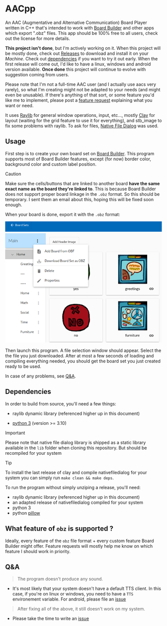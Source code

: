 
# AACpp

An AAC (Augmentative and Alternative Communication) Board Player written in C++
that's intended to work with [Board Builder](https://app.globalsymbols.com/en/)
and other apps which export ".obz" files. This app should be 100% free to all
users, check out the license for more details.

**This project isn't done**, but I'm actively working on it. When this project
will be mostly done, check out
[Releases](https://github.com/DaApppooo/AACpp/releases) to download and install
it on your *Machine*. Check out [dependencies](#deps) if you want to
try it out early. When the first release will come out, I'd like to have a
linux, windows and android version available. **Once done** this project will
continue to evolve with suggestion coming from users.

Please note that I'm not a full-time AAC user (and I actually use aacs very
rarely), so what I'm creating might not be adapted to your needs (and might
even be unusable). If there's anything of that sort, or some feature you'd like
me to implement, please post a [feature request](https://github.com/DaApppooo/AACpp/issues/new?assignees=DaApppooo&labels=&projects=&template=feature-request.md&title=)
explaining what you want or need.

It uses [Raylib](https://github.com/raysan5/raylib/) for general window
operations, input, etc..., mostly [Clay](https://github.com/nicbarker/clay) for
layout (waiting for the grid feature to use it for everything), and stb_image
to fix some problems with raylib. To ask for files,
[Native File Dialog](https://github.com/mlabbe/nativefiledialog) was used.

## Usage

First step is to create your own board set on
[Board Builder](https://app.globalsymbols.com/en/). This program supports most
of Board Builder features, except (for now) border color, background color and
custom label position.

> [!CAUTION]
> Make sure the cells/buttons that are linked to another board **have the same
> exact name as the board they're linked to**. This is because Board Builder
> does not support proper board linkage in the `.obz` format. So this should be
> temporary. I sent them an email about this, hoping this will be fixed soon
> enough.

When your board is done, export it with the
`.obz` format:

![Clicking on the "Download Board set as OBZ"](doc/tuto0.png)

Then launch this program. A file selection window should appear. Select the
the file you just downloaded. After at most a few seconds of loading and
compiling everything needed, you should get the board set you just created
ready to be used.

In case of any problems, see [Q&A](#qna).

<a name="deps" />

## Dependencies

In order to build from source, you'll need a few things:

- raylib dynamic library (referenced higher up in this document)

- [python 3](https://www.python.org/downloads/) (version >= 3.10)

> [!IMPORTANT]
> Please note that native file dialog library is shipped as a static
  library available in the `lib` folder when cloning this repository. But
  should be recompiled for your system

> [!TIP]
> To install the last release of clay and compile nativefiledialog for your
  system you can simply run `make clean && make deps`.


To run the program without simply unziping a release, you'll need:

- raylib dynamic library (referenced higher up in this document)
- an adapted release of nativefiledialog compiled for your system
- python 3
- python [pillow](https://pypi.org/project/pillow/)

## What feature of `obz` is supported ?

Ideally, every feature of the `obz` file format + every custom feature Board
Builder might offer. Feature requests will mostly help me know on which feature
I should work in priority.

<a name="qna">

## Q&A

> The program doesn't produce any sound.
- It's most likely that your system doesn't have a default TTS client. In this
  case, if you're on linux or windows, you need to have a `TTS` environement
  variable. For android, please file an [issue](https://github.com/DaApppooo/AACpp/issues/new?assignees=DaApppooo&labels=&projects=&template=bug--or-problem-with-default-behavior-in-general--report.md&title=)

> After fixing all of the above, it still doesn't work on my system.
- Please take the time to write an
  [issue](https://github.com/DaApppooo/AACpp/issues/new?assignees=DaApppooo&labels=&projects=&template=bug--or-problem-with-default-behavior-in-general--report.md&title=)


